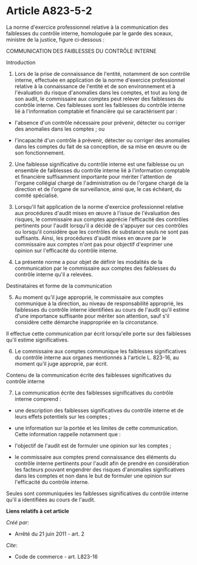 # Article A823-5-2

La norme d'exercice professionnel relative à la communication des faiblesses du contrôle interne, homologuée par le garde des
sceaux, ministre de la justice, figure ci-dessous : 

COMMUNICATION DES FAIBLESSES DU CONTRÔLE INTERNE 

Introduction 

1. Lors de la prise de connaissance de l'entité, notamment de son contrôle interne, effectuée en application de la norme
d'exercice professionnel relative à la connaissance de l'entité et de son environnement et à l'évaluation du risque
d'anomalies dans les comptes, et tout au long de son audit, le commissaire aux comptes peut relever des faiblesses du
contrôle interne. Ces faiblesses sont les faiblesses du contrôle interne lié à l'information comptable et financière qui se
caractérisent par :

- l'absence d'un contrôle nécessaire pour prévenir, détecter ou corriger des anomalies dans les comptes ; ou

- l'incapacité d'un contrôle à prévenir, détecter ou corriger des anomalies dans les comptes du fait de sa conception, de sa
mise en œuvre ou de son fonctionnement. 

2. Une faiblesse significative du contrôle interne est une faiblesse ou un ensemble de faiblesses du contrôle interne lié à
l'information comptable et financière suffisamment importante pour mériter l'attention de l'organe collégial chargé de
l'administration ou de l'organe chargé de la direction et de l'organe de surveillance, ainsi que, le cas échéant, du comité
spécialisé. 

3. Lorsqu'il fait application de la norme d'exercice professionnel relative aux procédures d'audit mises en œuvre à l'issue
de l'évaluation des risques, le commissaire aux comptes apprécie l'efficacité des contrôles pertinents pour l'audit lorsqu'il
a décidé de s'appuyer sur ces contrôles ou lorsqu'il considère que les contrôles de substance seuls ne sont pas suffisants.
Ainsi, les procédures d'audit mises en œuvre par le commissaire aux comptes n'ont pas pour objectif d'exprimer une opinion
sur l'efficacité du contrôle interne. 

4. La présente norme a pour objet de définir les modalités de la communication par le commissaire aux comptes des faiblesses
du contrôle interne qu'il a relevées. 

Destinataires et forme de la communication 

5. Au moment qu'il juge approprié, le commissaire aux comptes communique à la direction, au niveau de responsabilité
approprié, les faiblesses du contrôle interne identifiées au cours de l'audit qu'il estime d'une importance suffisante pour
mériter son attention, sauf s'il considère cette démarche inappropriée en la circonstance. 

Il effectue cette communication par écrit lorsqu'elle porte sur des faiblesses qu'il estime significatives. 

6. Le commissaire aux comptes communique les faiblesses significatives du contrôle interne aux organes mentionnés à l'article
L. 823-16, au moment qu'il juge approprié, par écrit. 

Contenu de la communication écrite des faiblesses significatives du contrôle interne 

7. La communication écrite des faiblesses significatives du contrôle interne comprend :

- une description des faiblesses significatives du contrôle interne et de leurs effets potentiels sur les comptes ;

- une information sur la portée et les limites de cette communication. Cette information rappelle notamment que :

- l'objectif de l'audit est de formuler une opinion sur les comptes ;

- le commissaire aux comptes prend connaissance des éléments du contrôle interne pertinents pour l'audit afin de prendre en
considération les facteurs pouvant engendrer des risques d'anomalies significatives dans les comptes et non dans le but de
formuler une opinion sur l'efficacité du contrôle interne. 

Seules sont communiquées les faiblesses significatives du contrôle interne qu'il a identifiées au cours de l'audit.

**Liens relatifs à cet article**

_Créé par_:

  - Arrêté du 21 juin 2011 - art. 2

_Cite_:

  - Code de commerce - art. L823-16
